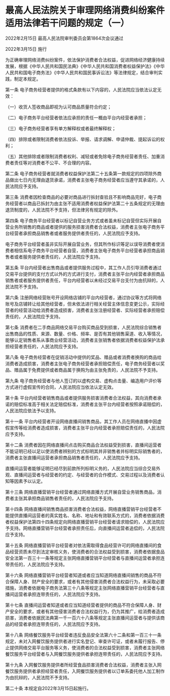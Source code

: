# 最高人民法院关于审理网络消费纠纷案件适用法律若干问题的规定（一）

2022年2月15日 最高人民法院审判委员会第1864次会议通过

2022年3月15日 施行

<!-- INFO END -->

为正确审理网络消费纠纷案件，依法保护消费者合法权益，促进网络经济健康持续发展，根据《中华人民共和国民法典》《中华人民共和国消费者权益保护法》《中华人民共和国电子商务法》《中华人民共和国民事诉讼法》等法律规定，结合审判实践，制定本规定。

第一条 电子商务经营者提供的格式条款有以下内容的，人民法院应当依法认定无效：

（一）收货人签收商品即视为认可商品质量符合约定；

（二）电子商务平台经营者依法应承担的责任一概由平台内经营者承担；

（三）电子商务经营者享有单方解释权或者最终解释权；

（四）排除或者限制消费者依法投诉、举报、请求调解、申请仲裁、提起诉讼的权利；

（五）其他排除或者限制消费者权利、减轻或者免除电子商务经营者责任、加重消费者责任等对消费者不公平、不合理的内容。

第二条 电子商务经营者就消费者权益保护法第二十五条第一款规定的四项除外商品做出七日内无理由退货承诺，消费者主张电子商务经营者应当遵守其承诺的，人民法院应予支持。

第三条 消费者因检查商品的必要对商品进行拆封查验且不影响商品完好，电子商务经营者以商品已拆封为由主张不适用消费者权益保护法第二十五条规定的无理由退货制度的，人民法院不予支持，但法律另有规定的除外。

第四条 电子商务平台经营者以标记自营业务方式或者虽未标记自营但实际开展自营业务所销售的商品或者提供的服务损害消费者合法权益，消费者主张电子商务平台经营者承担商品销售者或者服务提供者责任的，人民法院应予支持。

电子商务平台经营者虽非实际开展自营业务，但其所作标识等足以误导消费者使消费者相信系电子商务平台经营者自营，消费者主张电子商务平台经营者承担商品销售者或者服务提供者责任的，人民法院应予支持。

第五条 平台内经营者出售商品或者提供服务过程中，其工作人员引导消费者通过交易平台提供的支付方式以外的方式进行支付，消费者主张平台内经营者承担商品销售者或者服务提供者责任，平台内经营者以未经过交易平台支付为由抗辩的，人民法院不予支持。

第六条 注册网络经营账号开设网络店铺的平台内经营者，通过协议等方式将网络账号及店铺转让给其他经营者，但未依法进行相关经营主体信息变更公示，实际经营者的经营活动给消费者造成损害，消费者主张注册经营者、实际经营者承担赔偿责任的，人民法院应予支持。

第七条 消费者在二手商品网络交易平台购买商品受到损害，人民法院综合销售者出售商品的性质、来源、数量、价格、频率、是否有其他销售渠道、收入等情况，能够认定销售者系从事商业经营活动，消费者主张销售者依据消费者权益保护法承担经营者责任的，人民法院应予支持。

第八条 电子商务经营者在促销活动中提供的奖品、赠品或者消费者换购的商品给消费者造成损害，消费者主张电子商务经营者承担赔偿责任，电子商务经营者以奖品、赠品属于免费提供或者商品属于换购为由主张免责的，人民法院不予支持。

第九条 电子商务经营者与他人签订的以虚构交易、虚构点击量、编造用户评价等方式进行虚假宣传的合同，人民法院应当依法认定无效。

第十条 平台内经营者销售商品或者提供服务损害消费者合法权益，其向消费者承诺的赔偿标准高于相关法定赔偿标准，消费者主张平台内经营者按照承诺赔偿的，人民法院应依法予以支持。

第十一条 平台内经营者开设网络直播间销售商品，其工作人员在网络直播中因虚假宣传等给消费者造成损害，消费者主张平台内经营者承担赔偿责任的，人民法院应予支持。

第十二条 消费者因在网络直播间点击购买商品合法权益受到损害，直播间运营者不能证明已经以足以使消费者辨别的方式标明其并非销售者并标明实际销售者的，消费者主张直播间运营者承担商品销售者责任的，人民法院应予支持。

直播间运营者能够证明已经尽到前款所列标明义务的，人民法院应当综合交易外观、直播间运营者与经营者的约定、与经营者的合作模式、交易过程以及消费者认知等因素予以认定。

第十三条 网络直播营销平台经营者通过网络直播方式开展自营业务销售商品，消费者主张其承担商品销售者责任的，人民法院应予支持。

第十四条 网络直播间销售商品损害消费者合法权益，网络直播营销平台经营者不能提供直播间运营者的真实姓名、名称、地址和有效联系方式的，消费者依据消费者权益保护法第四十四条规定向网络直播营销平台经营者请求赔偿的，人民法院应予支持。网络直播营销平台经营者承担责任后，向直播间运营者追偿的，人民法院应予支持。

第十五条 网络直播营销平台经营者对依法需取得食品经营许可的网络直播间的食品经营资质未尽到法定审核义务，使消费者的合法权益受到损害，消费者依据食品安全法第一百三十一条等规定主张网络直播营销平台经营者与直播间运营者承担连带责任的，人民法院应予支持。

第十六条 网络直播营销平台经营者知道或者应当知道网络直播间销售的商品不符合保障人身、财产安全的要求，或者有其他侵害消费者合法权益行为，未采取必要措施，消费者依据电子商务法第三十八条等规定主张网络直播营销平台经营者与直播间运营者承担连带责任的，人民法院应予支持。

第十七条 直播间运营者知道或者应当知道经营者提供的商品不符合保障人身、财产安全的要求，或者有其他侵害消费者合法权益行为，仍为其推广，给消费者造成损害，消费者依据民法典第一千一百六十八条等规定主张直播间运营者与提供该商品的经营者承担连带责任的，人民法院应予支持。

第十八条 网络餐饮服务平台经营者违反食品安全法第六十二条和第一百三十一条规定，未对入网餐饮服务提供者进行实名登记、审查许可证，或者未履行报告、停止提供网络交易平台服务等义务，使消费者的合法权益受到损害，消费者主张网络餐饮服务平台经营者与入网餐饮服务提供者承担连带责任的，人民法院应予支持。

第十九条 入网餐饮服务提供者所经营食品损害消费者合法权益，消费者主张入网餐饮服务提供者承担经营者责任，入网餐饮服务提供者以订单系委托他人加工制作为由抗辩的，人民法院不予支持。

第二十条 本规定自2022年3月15日起施行。